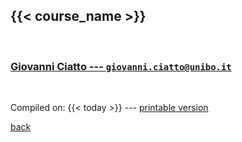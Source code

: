 
## {{< course_name >}}

<br>

### [Giovanni Ciatto --- `giovanni.ciatto@unibo.it`](mailto:giovanni.ciatto@unibo.it)

<br>

Compiled on: {{< today >}} --- [<i class="fa fa-print" aria-hidden="true"></i> printable version](?print-pdf&pdfSeparateFragments=false)

[<i class="fa fa-undo" aria-hidden="true"></i> back](..)
